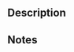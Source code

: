 ## Description
<!-- Add a description, what is the purpose of this PR? -->

## Notes
<!-- Add any references [here]()! -->
